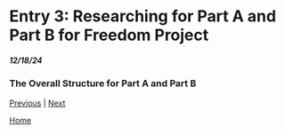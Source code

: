 # Entry 3: Researching for Part A and Part B for Freedom Project
##### 12/18/24

### The Overall Structure for Part A and Part B 
[Previous](entry02.md) | [Next](entry04.md)

[Home](../README.md)
